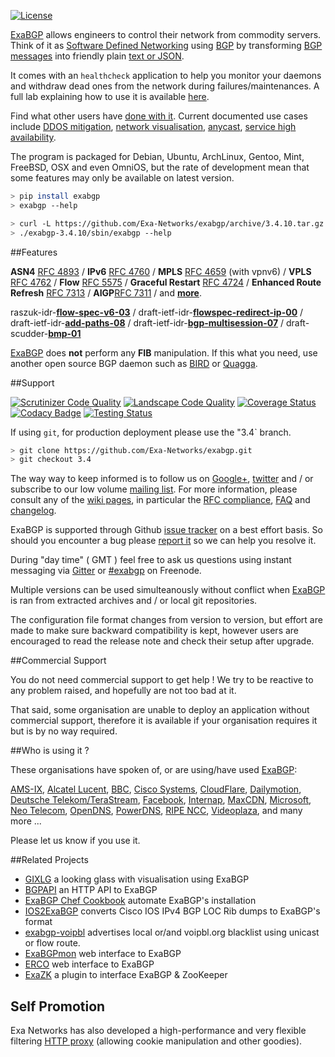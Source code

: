 [![License](https://img.shields.io/pypi/l/exabgp.svg)](https://github.com/Exa-Networks/exabgp/blob/master/COPYRIGHT)

[ExaBGP](http://github.com/Exa-Networks/exabgp) allows engineers to control their network from commodity servers.
Think of it as [Software Defined Networking](http://en.wikipedia.org/wiki/Software-defined_networking) using [BGP](http://en.wikipedia.org/wiki/BGP) by transforming [BGP messages](http://thomas.mangin.com/data/pdf/UKNOF%2015%20-%20Mangin%20-%20Naked%20BGP.pdf) into friendly plain [text or JSON](https://github.com/Exa-Networks/exabgp/wiki/Controlling-ExaBGP-:-API-for-received-messages).

It comes with an `healthcheck` application to help you monitor your daemons and withdraw dead ones from the network during failures/maintenances. A full lab explaining how to use it is available [here](http://vincent.bernat.im/en/blog/2013-exabgp-highavailability.html).


Find what other users have [done with it](https://github.com/Exa-Networks/exabgp/wiki/Related-articles). Current documented use cases include [DDOS mitigation](http://perso.nautile.fr/prez/fgabut-flowspec-frnog-final.pdf), [network visualisation](https://code.google.com/p/gixlg/wiki/sample_maps), [anycast](http://blog.iweb-hosting.co.uk/blog/2012/01/27/using-bgp-to-serve-high-availability-dns/), [service high availability](http://bits.shutterstock.com/2014/05/22/stop-buying-load-balancers-and-start-controlling-your-traffic-flow-with-software/).

 The program is packaged for Debian, Ubuntu, ArchLinux, Gentoo, Mint, FreeBSD, OSX and even OmniOS, but the rate of development mean that some features may only be available on latest version.

 ```sh
> pip install exabgp
> exabgp --help
 ```

```sh
> curl -L https://github.com/Exa-Networks/exabgp/archive/3.4.10.tar.gz | tar zx
> ./exabgp-3.4.10/sbin/exabgp --help
```

##Features

**ASN4** [RFC 4893](http://www.ietf.org/rfc/rfc4893.txt) /
**IPv6** [RFC 4760](http://www.ietf.org/rfc/rfc4760.txt) /
**MPLS** [RFC 4659](http://tools.ietf.org/html/rfc4659) (with vpnv6) /
**VPLS** [RFC 4762](http://tools.ietf.org/html/rfc4762) /
**Flow** [RFC 5575](http://tools.ietf.org/html/rfc5575) /
**Graceful Restart** [RFC 4724](http://www.ietf.org/rfc/rfc4724.txt) /
**Enhanced Route Refresh** [RFC 7313](http://tools.ietf.org/html/rfc7313) /
**AIGP**[RFC 7311](http://tools.ietf.org/html/rfc7311) /
and **[more](https://github.com/Exa-Networks/exabgp/wiki/RFC-Information)**.

raszuk-idr-**[flow-spec-v6-03](http://tools.ietf.org/html/draft-ietf-idr-flow-spec-v6-03)** / draft-ietf-idr-**[flowspec-redirect-ip-00](http://tools.ietf.org/html/draft-ietf-idr-flowspec-redirect-ip-00)** /
draft-ietf-idr-**[add-paths-08](http://tools.ietf.org/html/draft-ietf-idr-add-paths-08)** / draft-ietf-idr-**[bgp-multisession-07](http://tools.ietf.org/html/draft-ietf-idr-bgp-multisession-07)** / draft-scudder-**[bmp-01](http://tools.ietf.org/html/draft-scudder-bmp-01)**

[ExaBGP](http://github.com/Exa-Networks/exabgp) does **not** perform any **FIB** manipulation. If this what you need, use another open source BGP daemon such as [BIRD](http://bird.network.cz/) or [Quagga](http://www.quagga.net/).

##Support

[![Scrutinizer Code Quality](https://scrutinizer-ci.com/g/Exa-Networks/exabgp/badges/quality-score.png)](https://scrutinizer-ci.com/g/Exa-Networks/exabgp/)
[![Landscape Code Quality](https://landscape.io/github/Exa-Networks/exabgp/master/landscape.svg)](https://landscape.io/github/Exa-Networks/exabgp/)
[![Coverage Status](https://img.shields.io/scrutinizer/coverage/g/exa-networks/exabgp.svg)](https://coveralls.io/r/Exa-Networks/exabgp)
[![Codacy Badge](https://www.codacy.com/project/badge/1f5fedb98bfd47bcb9ab868ea53ea210)](https://www.codacy.com/public/thomasmangin/exabgp_2)
[![Testing Status](https://travis-ci.org/Exa-Networks/exabgp.svg)](https://travis-ci.org/Exa-Networks/exabgp)

<!-- [![Coverage Status](https://img.shields.io/coveralls/Exa-Networks/exabgp.svg)](https://coveralls.io/r/Exa-Networks/exabgp) -->

If using `git`, for production deployment please use the "3.4` branch.
```sh
> git clone https://github.com/Exa-Networks/exabgp.git
> git checkout 3.4
```

The way way to keep informed is to follow us on [Google+](https://plus.google.com/u/0/communities/108249711110699351497), [twitter](https://twitter.com/#!/search/exabgp) and / or subscribe to our low volume [mailing list](http://groups.google.com/group/exabgp-users).
For more information, please consult any of the [wiki pages](https://github.com/Exa-Networks/exabgp/wiki), in particular the [RFC compliance](https://github.com/Exa-Networks/exabgp/wiki/RFC-Information), [FAQ](https://github.com/Exa-Networks/exabgp/wiki/FAQ)
 and [changelog](https://raw.github.com/Exa-Networks/exabgp/master/CHANGELOG).

ExaBGP is supported through Github [issue tracker](https://github.com/Exa-Networks/exabgp/issues) on a best effort basis. So should you encounter a bug please [report it](https://github.com/Exa-Networks/exabgp/issues?labels=bug&page=1&state=open) so we can help you resolve it.

During "day time" ( GMT ) feel free to ask us questions using instant messaging via [Gitter](https://gitter.im/Exa-Networks/exabgp) or [#exabgp](irc://irc.freenode.net:6667/exabgp) on Freenode.

Multiple versions can be used simulteanously without conflict when [ExaBGP](http://github.com/Exa-Networks/exabgp) is ran from extracted archives and / or local git repositories.

The configuration file format changes from version to version, but effort are made to make sure backward compatibility is kept, however users are encouraged to read the release note and check their setup after upgrade.

##Commercial Support

You do not need commercial support to get help ! We try to be reactive to any problem raised, and hopefully are not too bad at it.

That said, some organisation are  unable to deploy an application without commercial support, therefore it is available if your organisation requires it but is by no way required.

##Who is using it ?

These organisations have spoken of, or are using/have used [ExaBGP](http://github.com/Exa-Networks/exabgp):

[AMS-IX](https://ripe64.ripe.net/presentations/49-Follow_Up_AMS-IX_route-server_test_Euro-IX_20th_RIPE64.pdf),
[Alcatel Lucent](http://www.nanog.org/sites/default/files/wed.general.trafficdiversion.serodio.10.pdf),
[BBC](http://www.bbc.co.uk/),
[Cisco Systems](http://www.ciscoknowledgenetwork.com/files/452_06-11-14-20140610_v3_BGP_Optimizing_the_SDN-v1-0.pdf?),
[CloudFlare](http://www.slideshare.net/TomPaseka/flowspec-apf-2013),
[Dailymotion](https://twitter.com/fgabut),
[Deutsche Telekom/TeraStream](https://www.telekom.com),
[Facebook](http://velocityconf.com/velocity2013/public/schedule/detail/28410),
[Internap](http://www.internap.com/),
[MaxCDN](http://blog.maxcdn.com/anycast-ip-routing-used-maxcdn/),
[Microsoft](http://www.nanog.org/sites/default/files/wed.general.brainslug.lapukhov.20.pdf),
[Neo Telecom](http://media.frnog.org/FRnOG_18/FRnOG_18-6.pdf),
[OpenDNS](http://www.opendns.com/),
[PowerDNS](https://www.powerdns.com/),
[RIPE NCC](https://labs.ripe.net/Members/wouter_miltenburg/Researchpaper.pdf),
[Videoplaza](http://www.videoplaza.com),
and many more ...

Please let us know if you use it.

##Related Projects

 * [GIXLG](https://code.google.com/p/gixlg/) a looking glass with visualisation using ExaBGP
 * [BGPAPI](https://github.com/abh/bgpapi) an HTTP API to ExaBGP
 * [ExaBGP Chef Cookbook](https://github.com/hw-cookbooks/exabgp) automate ExaBGP's installation
 * [IOS2ExaBGP](https://github.com/lochiiconnectivity/ios2exa) converts Cisco IOS IPv4 BGP LOC Rib dumps to ExaBGP's format
 * [exabgp-voipbl](https://github.com/GeertHauwaerts/exabgp-voipbl) advertises local or/and voipbl.org blacklist using unicast or flow route.
 * [ExaBGPmon](https://github.com/thepacketgeek/ExaBGPmon) web interface to ExaBGP
 * [ERCO](https://erco.xyz/) web interface to ExaBGP
 * [ExaZK](https://github.com/shtouff/exazk) a plugin to interface ExaBGP & ZooKeeper

## Self Promotion

Exa Networks has also developed a high-performance and very flexible filtering [HTTP proxy](https://github.com/Exa-Networks/exaproxy) (allowing cookie manipulation and other goodies).
